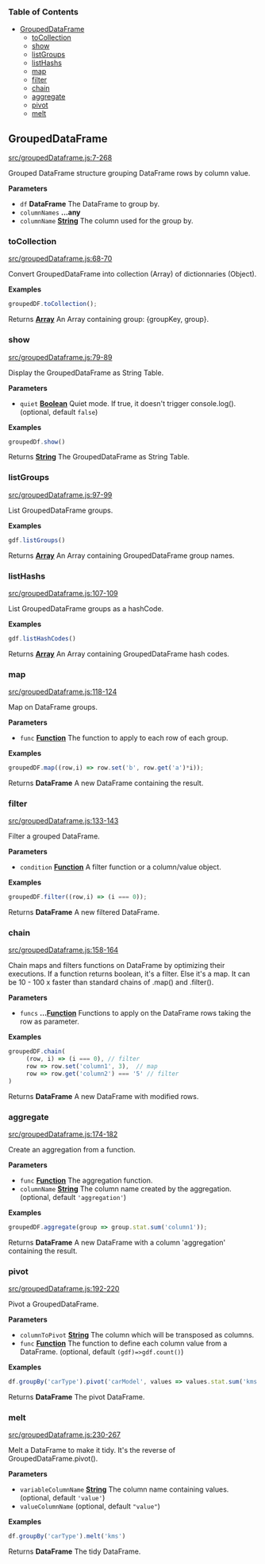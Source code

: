 <!-- Generated by documentation.js. Update this documentation by updating the source code. -->

### Table of Contents

-   [GroupedDataFrame][1]
    -   [toCollection][2]
    -   [show][3]
    -   [listGroups][4]
    -   [listHashs][5]
    -   [map][6]
    -   [filter][7]
    -   [chain][8]
    -   [aggregate][9]
    -   [pivot][10]
    -   [melt][11]

## GroupedDataFrame

[src/groupedDataframe.js:7-268][12]

Grouped DataFrame structure grouping DataFrame rows by column value.

**Parameters**

-   `df` **DataFrame** The DataFrame to group by.
-   `columnNames` **...any** 
-   `columnName` **[String][13]** The column used for the group by.

### toCollection

[src/groupedDataframe.js:68-70][14]

Convert GroupedDataFrame into collection (Array) of dictionnaries (Object).

**Examples**

```javascript
groupedDF.toCollection();
```

Returns **[Array][15]** An Array containing group: {groupKey, group}.

### show

[src/groupedDataframe.js:79-89][16]

Display the GroupedDataFrame as String Table.

**Parameters**

-   `quiet` **[Boolean][17]** Quiet mode. If true, it doesn't trigger console.log(). (optional, default `false`)

**Examples**

```javascript
groupedDf.show()
```

Returns **[String][13]** The GroupedDataFrame as String Table.

### listGroups

[src/groupedDataframe.js:97-99][18]

List GroupedDataFrame groups.

**Examples**

```javascript
gdf.listGroups()
```

Returns **[Array][15]** An Array containing GroupedDataFrame group names.

### listHashs

[src/groupedDataframe.js:107-109][19]

List GroupedDataFrame groups as a hashCode.

**Examples**

```javascript
gdf.listHashCodes()
```

Returns **[Array][15]** An Array containing GroupedDataFrame hash codes.

### map

[src/groupedDataframe.js:118-124][20]

Map on DataFrame groups.

**Parameters**

-   `func` **[Function][21]** The function to apply to each row of each group.

**Examples**

```javascript
groupedDF.map((row,i) => row.set('b', row.get('a')*i));
```

Returns **DataFrame** A new DataFrame containing the result.

### filter

[src/groupedDataframe.js:133-143][22]

Filter a grouped DataFrame.

**Parameters**

-   `condition` **[Function][21]** A filter function or a column/value object.

**Examples**

```javascript
groupedDF.filter((row,i) => (i === 0));
```

Returns **DataFrame** A new filtered DataFrame.

### chain

[src/groupedDataframe.js:158-164][23]

Chain maps and filters functions on DataFrame by optimizing their executions.
If a function returns boolean, it's a filter. Else it's a map.
It can be 10 - 100 x faster than standard chains of .map() and .filter().

**Parameters**

-   `funcs` **...[Function][21]** Functions to apply on the DataFrame rows taking the row as parameter.

**Examples**

```javascript
groupedDF.chain(
     (row, i) => (i === 0), // filter
     row => row.set('column1', 3),  // map
     row => row.get('column2') === '5' // filter
)
```

Returns **DataFrame** A new DataFrame with modified rows.

### aggregate

[src/groupedDataframe.js:174-182][24]

Create an aggregation from a function.

**Parameters**

-   `func` **[Function][21]** The aggregation function.
-   `columnName` **[String][13]** The column name created by the aggregation. (optional, default `'aggregation'`)

**Examples**

```javascript
groupedDF.aggregate(group => group.stat.sum('column1'));
```

Returns **DataFrame** A new DataFrame with a column 'aggregation' containing the result.

### pivot

[src/groupedDataframe.js:192-220][25]

Pivot a GroupedDataFrame.

**Parameters**

-   `columnToPivot` **[String][13]** The column which will be transposed as columns.
-   `func` **[Function][21]** The function to define each column value from a DataFrame. (optional, default `(gdf)=>gdf.count()`)

**Examples**

```javascript
df.groupBy('carType').pivot('carModel', values => values.stat.sum('kms'))
```

Returns **DataFrame** The pivot DataFrame.

### melt

[src/groupedDataframe.js:230-267][26]

Melt a DataFrame to make it tidy. It's the reverse of GroupedDataFrame.pivot().

**Parameters**

-   `variableColumnName` **[String][13]** The column name containing values. (optional, default `'value'`)
-   `valueColumnName`   (optional, default `"value"`)

**Examples**

```javascript
df.groupBy('carType').melt('kms')
```

Returns **DataFrame** The tidy DataFrame.

[1]: #groupeddataframe

[2]: #tocollection

[3]: #show

[4]: #listgroups

[5]: #listhashs

[6]: #map

[7]: #filter

[8]: #chain

[9]: #aggregate

[10]: #pivot

[11]: #melt

[12]: https://git@github.com/:Gmousse/dataframe-js/blob/153117a0ab1dc7e38f78ced97c6a1b6999bb8bd5/src/groupedDataframe.js#L7-L268 "Source code on GitHub"

[13]: https://developer.mozilla.org/docs/Web/JavaScript/Reference/Global_Objects/String

[14]: https://git@github.com/:Gmousse/dataframe-js/blob/153117a0ab1dc7e38f78ced97c6a1b6999bb8bd5/src/groupedDataframe.js#L68-L70 "Source code on GitHub"

[15]: https://developer.mozilla.org/docs/Web/JavaScript/Reference/Global_Objects/Array

[16]: https://git@github.com/:Gmousse/dataframe-js/blob/153117a0ab1dc7e38f78ced97c6a1b6999bb8bd5/src/groupedDataframe.js#L79-L89 "Source code on GitHub"

[17]: https://developer.mozilla.org/docs/Web/JavaScript/Reference/Global_Objects/Boolean

[18]: https://git@github.com/:Gmousse/dataframe-js/blob/153117a0ab1dc7e38f78ced97c6a1b6999bb8bd5/src/groupedDataframe.js#L97-L99 "Source code on GitHub"

[19]: https://git@github.com/:Gmousse/dataframe-js/blob/153117a0ab1dc7e38f78ced97c6a1b6999bb8bd5/src/groupedDataframe.js#L107-L109 "Source code on GitHub"

[20]: https://git@github.com/:Gmousse/dataframe-js/blob/153117a0ab1dc7e38f78ced97c6a1b6999bb8bd5/src/groupedDataframe.js#L118-L124 "Source code on GitHub"

[21]: https://developer.mozilla.org/docs/Web/JavaScript/Reference/Statements/function

[22]: https://git@github.com/:Gmousse/dataframe-js/blob/153117a0ab1dc7e38f78ced97c6a1b6999bb8bd5/src/groupedDataframe.js#L133-L143 "Source code on GitHub"

[23]: https://git@github.com/:Gmousse/dataframe-js/blob/153117a0ab1dc7e38f78ced97c6a1b6999bb8bd5/src/groupedDataframe.js#L158-L164 "Source code on GitHub"

[24]: https://git@github.com/:Gmousse/dataframe-js/blob/153117a0ab1dc7e38f78ced97c6a1b6999bb8bd5/src/groupedDataframe.js#L174-L182 "Source code on GitHub"

[25]: https://git@github.com/:Gmousse/dataframe-js/blob/153117a0ab1dc7e38f78ced97c6a1b6999bb8bd5/src/groupedDataframe.js#L192-L220 "Source code on GitHub"

[26]: https://git@github.com/:Gmousse/dataframe-js/blob/153117a0ab1dc7e38f78ced97c6a1b6999bb8bd5/src/groupedDataframe.js#L230-L267 "Source code on GitHub"
